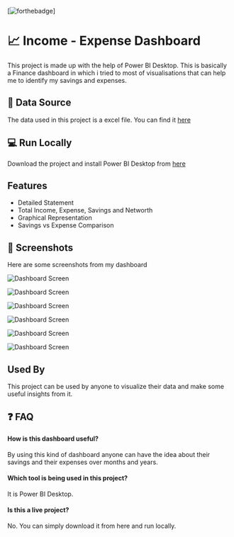 [![forthebadge](https://forthebadge.com/images/badges/check-it-out.svg)]
# 📈 Income - Expense Dashboard

 This project is made up with the help of Power BI Desktop. This is basically a Finance dashboard in which i tried to most of visualisations that can help me to identify my savings and expenses.
## 📁 Data Source

The data used in this project is a excel file. You can find it [here](https://docs.google.com/spreadsheets/d/1V3uvqahWyLBAtCtHTDMs4PKKckEfEfV4/edit?usp=sharing&ouid=118219708720583730820&rtpof=true&sd=true)
## 💻 Run Locally

Download the project and install Power BI Desktop from [here](https://www.microsoft.com/en-us/download/details.aspx?id=58494)
## Features

- Detailed Statement
- Total Income, Expense, Savings and Networth 
- Graphical Representation
- Savings vs Expense Comparison


  
## :camera_flash: Screenshots
Here are some screenshots from my dashboard

![Dashboard Screen](https://drive.google.com/uc?export=view&id=13bj5_UB7o0-7h73NQj_VC_AqVopCyUmJ)


![Dashboard Screen](https://drive.google.com/uc?export=view&id=1GZJxvzfLplIf7Ww-Od8gSHX96N9Nyrs6)


![Dashboard Screen](https://drive.google.com/uc?export=view&id=1WmiJz7cBqDsF0KlfPPtiyC3GU3uK2DP8)


![Dashboard Screen](https://drive.google.com/uc?export=view&id=1G7pIew93dAma_kcfvK_5SzKbr1LeuWx4)


![Dashboard Screen](https://drive.google.com/uc?export=view&id=1P7iy04SEuqcxGQACnRQ7ge-94voDZ11a)


![Dashboard Screen](https://drive.google.com/uc?export=view&id=1wp6jQn-iDKnWDv1Gwr3TXTly3VvghYDu)
## Used By

This project can be used by anyone to visualize their data and make some useful insights from it.
  
## ❓ FAQ

#### How is this dashboard useful?

By using this kind of dashboard anyone can have the idea about their savings and their expenses over months and years.


#### Which tool is being used in this project?

It is Power BI Desktop.

#### Is this a live project?

No. You can simply download it from here and run locally.

  
